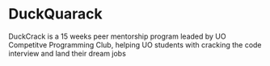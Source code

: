 # DuckQuarack
DuckCrack is a 15 weeks peer mentorship program leaded by UO Competitve Programming Club, helping UO students with cracking the code interview and land their dream jobs
